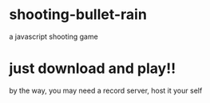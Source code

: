 # shooting-bullet-rain
a javascript shooting game
# just download and play!!
by the way, you may need a record server, host it your self
